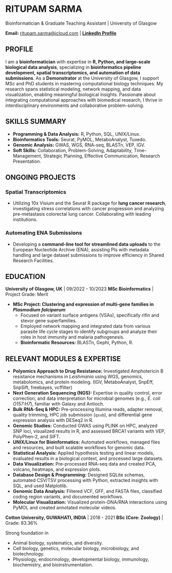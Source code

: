 # RITUPAM SARMA
Bioinformatician & Graduate Teaching Assistant | University of Glasgow

**Email:** ritupam.sarma@icloud.com | **[LinkedIn Profile](www.linkedin.com/in/ritupam-sarma-44189b277)**



## PROFILE

I am a **bioinformatician** with expertise in **R, Python, and large-scale biological data analysis**, specializing in **bioinformatics pipeline development, spatial transcriptomics, and automation of data submissions**. As a **Demonstrator** at the University of Glasgow, I support MSc and PhD students in mastering computational biology techniques. My research spans statistical modeling, network mapping, and data visualization, enabling meaningful biological insights. Passionate about integrating computational approaches with biomedical research, I thrive in interdisciplinary environments and collaborative problem-solving.



## SKILLS SUMMARY

* **Programming & Data Analysis:** R, Python, SQL, UNIX/Linux.
* **Bioinformatics Tools:** Seurat, PyMOL, MetaboAnalyst, Tuxedo.
* **Genomic Analysis:** GWAS, WGS, RNA-seq, BLASTn, VEP, IGV.
* **Soft Skills:** Collaboration, Problem-Solving, Adaptability, Time-Management, Strategic Planning, Effective Communication, Research Presentation.



## ONGOING PROJECTS

### Spatial Transcriptomics

* Utilizing 10x Visium and the Seurat R package for **lung cancer research**, investigating stress correlations with cancer progression and analyzing pre-metastasis colorectal lung cancer. Collaborating with leading institutions.

### Automating ENA Submissions

* Developing a **command-line tool for streamlined data uploads** to the European Nucleotide Archive (ENA), assisting PIs with metadata handling and large dataset submissions to improve efficiency in Shared Research Facilities.



## EDUCATION

**University of Glasgow, UK** | 09/2022 - 10/2023
**MSc Bioinformatics** | Project Grade: Merit

* **MSc Project: Clustering and expression of multi-gene families in *Plasmodium falciparum***
    * Focused on variant surface antigens (VSAs), specifically rifin and stevor gene superfamilies.
    * Employed network mapping and integrated data from various parasite life cycle stages to identify subgroups and analyze their roles in host immunity and malaria pathogenesis.
    * **Bioinformatic Resources:** BLASTn, Gephi, Python, R.



## RELEVANT MODULES & EXPERTISE

* **Polyomics Approach to Drug Resistance:** Investigated Amphotericin B resistance mechanisms in *Leishmania* using WGS, genomics, metabolomics, and protein modeling. (IGV, MetaboAnalyst, SnpEff, SnpSift, freebayes, vcffilter)
* **Next Generation Sequencing (NGS):** Expertise in quality control, error correction, and data interpretation for microbial genomes (e.g., *E. coli O157:H7*), familiar with Galaxy and Antioch.
* **Bulk RNA-Seq & HPC:** Pre-processing Illumina reads, adapter removal, quality trimming, HPC job submission (`qsub`), and differential gene expression analysis with DESeq2 in R.
* **Genomic Studies:** Conducted GWAS using PLINK on HPC, analyzed SNP loci, visualized results in R, and assessed BRCA1 variants with VEP, PolyPhen-2, and SIFT.
* **UNIX/Linux for Bioinformatics:** Automated workflows, managed files and resources, and built scalable workflows for genomic data.
* **Statistical Analysis:** Applied hypothesis testing and linear models, evaluated results in a biological context, and processed large datasets.
* **Data Visualization:** Pre-processed RNA-seq data and created PCA, volcano, heatmaps, and expression plots.
* **Database Design & Programming:** Designed SQLite schemas, automated CSV/TSV processing with Python, extracted insights with SQL, and used Matplotlib.
* **Genomic Data Analysis:** Filtered VCF, GFF, and FASTA files, classified coding region variants, and documented workflows.
* **Molecular Visualization:** Visualized protein-DNA/RNA interactions using PyMOL and created annotated molecular videos.



**Cotton University, GUWAHATI, INDIA** | 2018 - 2021
**BSc (Core: Zoology)** | Grade: 83.36%

Strong foundation in
* Animal biology, systematics, and diversity.
* Cell biology, genetics, molecular biology, microbiology, and biotechnology.
* Physiology, endocrinology, developmental biology, immunology, biochemistry, and bioinstrumentation.
